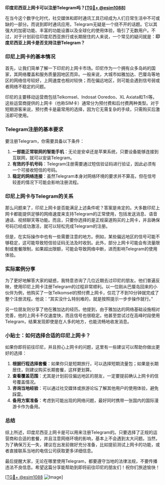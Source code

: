 **印度尼西亚上网卡可以注册Telegram吗？[[TG💪+ @esim1088](https://t.me/s/esim1088)]**

在当今这个数字化时代，社交媒体和即时通讯工具已经成为人们日常生活中不可或缺的一部分。而说到即时通讯应用，Telegram无疑是一个绕不开的话题。它以其强大的加密功能、丰富的功能设置以及全球化的使用体验，吸引了无数用户。不过，对于计划前往印度尼西亚旅行或长期居住的人来说，一个常见的疑问就是：**印度尼西亚上网卡是否支持注册Telegram？**

### 印尼上网卡的基本情况

首先，让我们简单了解一下印尼的上网卡市场。印尼作为一个拥有众多岛屿的国家，其网络覆盖和服务质量因地区而异。一般来说，大城市如雅加达、巴厘岛等地区的网络信号较好，上网速度也相对较快；而在偏远地区，则可能会遇到信号弱或者网络不稳定的问题。

印尼的主要移动运营商包括Telkomsel、Indosat Ooredoo、XL Axiata和Tri等。这些运营商提供的上网卡（也称SIM卡）通常分为预付费和后付费两种类型。对于短期游客来说，预付费卡是最常用的选择，因为它无需复杂的手续，只需购买后激活即可使用。

### Telegram注册的基本要求

要注册Telegram，你需要具备以下条件：
1. **一部能正常联网的智能手机**：无论是安卓还是苹果系统，只要设备能够连接到互联网，就可以安装Telegram。
2. **有效的手机号码**：Telegram注册需要通过短信验证码进行验证，因此必须有一个可接收短信的号码。
3. **稳定的网络连接**：虽然Telegram本身对网络环境的要求并不算高，但在信号较差的情况下可能会影响注册流程。

### 印尼上网卡与Telegram的关系

那么问题来了，印尼上网卡是否能满足上述条件呢？答案是肯定的。大多数印尼上网卡都能提供足够的网络速度来支持Telegram的正常使用，包括发送消息、语音通话、视频聊天等功能。而且，只要你选择的是正规渠道购买的上网卡，并且确保号码已经成功激活，就可以轻松完成Telegram的注册。

但是，在实际操作中也有一些需要注意的地方。例如，某些偏远地区的信号可能不够稳定，这可能导致短信验证码无法及时收到。此外，部分上网卡可能会有流量限制或套餐限制，如果超出限额，可能会导致网络中断，进而影响Telegram的使用体验。

### 实际案例分享

为了更好地解答大家的疑惑，我特意咨询了几位近期去过印尼的朋友。他们普遍反映，使用印尼上网卡注册Telegram的过程非常顺利。以一位刚从巴厘岛回来的小伙伴为例，他购买了一张Telkomsel的预付费上网卡，仅花了不到10分钟就完成了整个注册流程。他说：“其实没什么特别难的，就是按照提示一步步操作就行。”

另一位朋友则分享了他在雅加达的经历。他提到，由于雅加达的网络基础设施相对完善，他的上网卡不仅速度快，而且信号也很稳定。他甚至尝试过在高峰时段使用Telegram，结果发现即使是在人多的地方，也能流畅地收发消息。

### 小贴士：如何选择合适的印尼上网卡？

如果你即将前往印尼，并且担心上网卡的问题，这里有一些建议可以帮助你做出更好的选择：

1. **根据行程选择套餐**：如果你只是短期旅行，可以选择短期流量包；如果是长期居住，则建议购买长期套餐，这样更划算。
2. **查看覆盖范围**：尤其是计划前往偏远地区的朋友，一定要提前确认上网卡的信号覆盖情况。
3. **咨询当地经验**：可以通过社交媒体或旅游论坛了解其他用户的使用体验，避免踩雷。
4. **备用方案准备**：考虑到可能出现的网络问题，最好同时携带一张国内的国际漫游卡作为备用。

### 总结

综上所述，印度尼西亚上网卡是可以用来注册Telegram的。只要选择了正规的运营商和合适的套餐，并且注意网络环境的影响，基本上不会遇到太大问题。当然，为了确保万无一失，建议在出发前做好充分准备，比如提前测试上网卡的功能，或者直接联系当地的电信公司获取更多详细信息。

最后提醒大家，无论在哪里使用Telegram，都要遵守当地的法律法规，不要传播违法不良信息。希望这篇分享能帮助到即将前往印尼的朋友们！祝你们旅途愉快！

[[TG💪+ @esim1088](https://t.me/s/esim1088) ![Image](https://i.postimg.cc/4NQfJmqS/Snipaste-2025-05-13-00-14-12.png)]